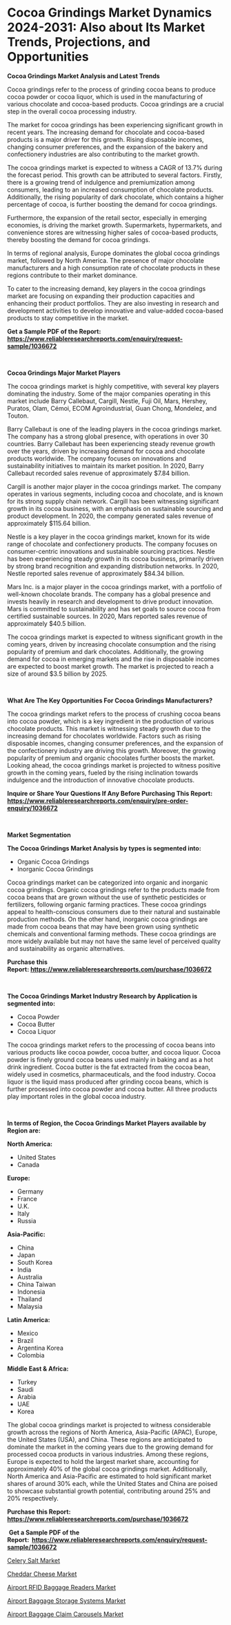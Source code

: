 <p><h1>Cocoa Grindings Market Dynamics 2024-2031: Also about Its Market Trends, Projections, and Opportunities</h1></p><p><strong>Cocoa Grindings Market Analysis and Latest Trends</strong></p>
<p><p>Cocoa grindings refer to the process of grinding cocoa beans to produce cocoa powder or cocoa liquor, which is used in the manufacturing of various chocolate and cocoa-based products. Cocoa grindings are a crucial step in the overall cocoa processing industry.</p><p>The market for cocoa grindings has been experiencing significant growth in recent years. The increasing demand for chocolate and cocoa-based products is a major driver for this growth. Rising disposable incomes, changing consumer preferences, and the expansion of the bakery and confectionery industries are also contributing to the market growth.</p><p>The cocoa grindings market is expected to witness a CAGR of 13.7% during the forecast period. This growth can be attributed to several factors. Firstly, there is a growing trend of indulgence and premiumization among consumers, leading to an increased consumption of chocolate products. Additionally, the rising popularity of dark chocolate, which contains a higher percentage of cocoa, is further boosting the demand for cocoa grindings.</p><p>Furthermore, the expansion of the retail sector, especially in emerging economies, is driving the market growth. Supermarkets, hypermarkets, and convenience stores are witnessing higher sales of cocoa-based products, thereby boosting the demand for cocoa grindings.</p><p>In terms of regional analysis, Europe dominates the global cocoa grindings market, followed by North America. The presence of major chocolate manufacturers and a high consumption rate of chocolate products in these regions contribute to their market dominance.</p><p>To cater to the increasing demand, key players in the cocoa grindings market are focusing on expanding their production capacities and enhancing their product portfolios. They are also investing in research and development activities to develop innovative and value-added cocoa-based products to stay competitive in the market.</p></p>
<p><strong>Get a Sample PDF of the Report:&nbsp; <a href="https://www.reliableresearchreports.com/enquiry/request-sample/1036672">https://www.reliableresearchreports.com/enquiry/request-sample/1036672</a></strong></p>
<p>&nbsp;</p>
<p><strong>Cocoa Grindings Major Market Players</strong></p>
<p><p>The cocoa grindings market is highly competitive, with several key players dominating the industry. Some of the major companies operating in this market include Barry Callebaut, Cargill, Nestle, Fuji Oil, Mars, Hershey, Puratos, Olam, Cémoi, ECOM Agroindustrial, Guan Chong, Mondelez, and Touton.</p><p>Barry Callebaut is one of the leading players in the cocoa grindings market. The company has a strong global presence, with operations in over 30 countries. Barry Callebaut has been experiencing steady revenue growth over the years, driven by increasing demand for cocoa and chocolate products worldwide. The company focuses on innovations and sustainability initiatives to maintain its market position. In 2020, Barry Callebaut recorded sales revenue of approximately $7.84 billion.</p><p>Cargill is another major player in the cocoa grindings market. The company operates in various segments, including cocoa and chocolate, and is known for its strong supply chain network. Cargill has been witnessing significant growth in its cocoa business, with an emphasis on sustainable sourcing and product development. In 2020, the company generated sales revenue of approximately $115.64 billion.</p><p>Nestle is a key player in the cocoa grindings market, known for its wide range of chocolate and confectionery products. The company focuses on consumer-centric innovations and sustainable sourcing practices. Nestle has been experiencing steady growth in its cocoa business, primarily driven by strong brand recognition and expanding distribution networks. In 2020, Nestle reported sales revenue of approximately $84.34 billion.</p><p>Mars Inc. is a major player in the cocoa grindings market, with a portfolio of well-known chocolate brands. The company has a global presence and invests heavily in research and development to drive product innovation. Mars is committed to sustainability and has set goals to source cocoa from certified sustainable sources. In 2020, Mars reported sales revenue of approximately $40.5 billion.</p><p>The cocoa grindings market is expected to witness significant growth in the coming years, driven by increasing chocolate consumption and the rising popularity of premium and dark chocolates. Additionally, the growing demand for cocoa in emerging markets and the rise in disposable incomes are expected to boost market growth. The market is projected to reach a size of around $3.5 billion by 2025.</p></p>
<p>&nbsp;</p>
<p><strong>What Are The Key Opportunities For Cocoa Grindings Manufacturers?</strong></p>
<p><p>The cocoa grindings market refers to the process of crushing cocoa beans into cocoa powder, which is a key ingredient in the production of various chocolate products. This market is witnessing steady growth due to the increasing demand for chocolates worldwide. Factors such as rising disposable incomes, changing consumer preferences, and the expansion of the confectionery industry are driving this growth. Moreover, the growing popularity of premium and organic chocolates further boosts the market. Looking ahead, the cocoa grindings market is projected to witness positive growth in the coming years, fueled by the rising inclination towards indulgence and the introduction of innovative chocolate products.</p></p>
<p><strong>Inquire or Share Your Questions If Any Before Purchasing This Report: <a href="https://www.reliableresearchreports.com/enquiry/pre-order-enquiry/1036672">https://www.reliableresearchreports.com/enquiry/pre-order-enquiry/1036672</a></strong></p>
<p>&nbsp;</p>
<p><strong>Market Segmentation</strong></p>
<p><strong>The Cocoa Grindings Market Analysis by types is segmented into:</strong></p>
<p><ul><li>Organic Cocoa Grindings</li><li>Inorganic Cocoa Grindings</li></ul></p>
<p><p>Cocoa grindings market can be categorized into organic and inorganic cocoa grindings. Organic cocoa grindings refer to the products made from cocoa beans that are grown without the use of synthetic pesticides or fertilizers, following organic farming practices. These cocoa grindings appeal to health-conscious consumers due to their natural and sustainable production methods. On the other hand, inorganic cocoa grindings are made from cocoa beans that may have been grown using synthetic chemicals and conventional farming methods. These cocoa grindings are more widely available but may not have the same level of perceived quality and sustainability as organic alternatives.</p></p>
<p><strong>Purchase this Report:&nbsp;<a href="https://www.reliableresearchreports.com/purchase/1036672">https://www.reliableresearchreports.com/purchase/1036672</a></strong></p>
<p>&nbsp;</p>
<p><strong>The Cocoa Grindings Market Industry Research by Application is segmented into:</strong></p>
<p><ul><li>Cocoa Powder</li><li>Cocoa Butter</li><li>Cocoa Liquor</li></ul></p>
<p><p>The cocoa grindings market refers to the processing of cocoa beans into various products like cocoa powder, cocoa butter, and cocoa liquor. Cocoa powder is finely ground cocoa beans used mainly in baking and as a hot drink ingredient. Cocoa butter is the fat extracted from the cocoa bean, widely used in cosmetics, pharmaceuticals, and the food industry. Cocoa liquor is the liquid mass produced after grinding cocoa beans, which is further processed into cocoa powder and cocoa butter. All three products play important roles in the global cocoa industry.</p></p>
<p>&nbsp;</p>
<p><strong>In terms of Region, the Cocoa Grindings Market Players available by Region are:</strong></p>
<p>
    <p> <strong> North America: </strong>
        <ul>
            <li>United States</li>
            <li>Canada</li>
        </ul>
        </p> 
    <p> <strong> Europe: </strong>
        <ul>
            <li>Germany</li>
            <li>France</li>
            <li>U.K.</li>
            <li>Italy</li>
            <li>Russia</li>
        </ul>
        </p> 
    <p> <strong> Asia-Pacific: </strong>
        <ul>
            <li>China</li>
            <li>Japan</li>
            <li>South Korea</li>
            <li>India</li>
            <li>Australia</li>
            <li>China Taiwan</li>
            <li>Indonesia</li>
            <li>Thailand</li>
            <li>Malaysia</li>
        </ul>
        </p> 
    <p> <strong> Latin America: </strong>
        <ul>
            <li>Mexico</li>
            <li>Brazil</li>
            <li>Argentina Korea</li>
            <li>Colombia</li>
        </ul>
        </p> 
    <p> <strong> Middle East & Africa: </strong>
        <ul>
            <li>Turkey</li>
            <li>Saudi</li>
            <li>Arabia</li>
            <li>UAE</li>
            <li>Korea</li>
        </ul>
    </p>
    </p>
<p><p>The global cocoa grindings market is projected to witness considerable growth across the regions of North America, Asia-Pacific (APAC), Europe, the United States (USA), and China. These regions are anticipated to dominate the market in the coming years due to the growing demand for processed cocoa products in various industries. Among these regions, Europe is expected to hold the largest market share, accounting for approximately 40% of the global cocoa grindings market. Additionally, North America and Asia-Pacific are estimated to hold significant market shares of around 30% each, while the United States and China are poised to showcase substantial growth potential, contributing around 25% and 20% respectively.</p></p>
<p><strong>Purchase this Report: <a href="https://www.reliableresearchreports.com/purchase/1036672">https://www.reliableresearchreports.com/purchase/1036672</a></strong></p>
<p>&nbsp;<strong>Get a Sample PDF of the Report:&nbsp;&nbsp;<a href="https://www.reliableresearchreports.com/enquiry/request-sample/1036672">https://www.reliableresearchreports.com/enquiry/request-sample/1036672</a></strong></p>
<p><strong></strong></p>
<p><p><a href="https://github.com/bmorecock/Market-Research-Report-List-1/blob/main/celery-salt-market.md">Celery Salt Market</a></p><p><a href="https://github.com/angelajermaine/Market-Research-Report-List-1/blob/main/cheddar-cheese-market.md">Cheddar Cheese Market</a></p><p><a href="https://issuu.com/reportprime-2/docs/airport-rfid-baggage-readers-market-size-2030.pptx">Airport RFID Baggage Readers Market</a></p><p><a href="https://issuu.com/reportprime-2/docs/airport-baggage-storage-systems-market-size-2030.p">Airport Baggage Storage Systems Market</a></p><p><a href="https://issuu.com/reportprime-2/docs/airport-baggage-claim-carousels-market-size-2030.p">Airport Baggage Claim Carousels Market</a></p></p>